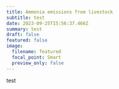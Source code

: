 ```yaml
---
title: Ammonia emissions from livestock
subtitle: test
date: 2023-09-25T15:56:37.466Z
summary: t﻿est
draft: false
featured: false
image:
  filename: featured
  focal_point: Smart
  preview_only: false
---
```

t﻿est